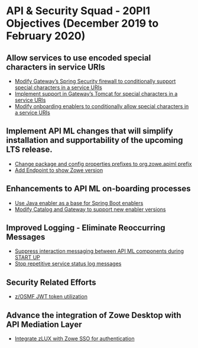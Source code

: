 # API & Security Squad - 20PI1 Objectives (December 2019 to February 2020)

## Allow services to use encoded special characters in service URIs
* [Modify Gateway’s Spring Security firewall to conditionally support special characters in a service URIs](https://github.com/zowe/api-layer/issues/434)
* [Implement support in Gateway’s Tomcat for special characters in a service URIs](https://github.com/zowe/api-layer/issues/435)
* [Modify onboarding enablers to conditionally allow special characters in a service URIs](https://github.com/zowe/api-layer/issues/436)

## Implement API ML changes that will simplify installation and supportability of the upcoming LTS release.
* [Change package and config properties prefixes to org.zowe.apiml prefix](https://github.com/zowe/api-layer/issues/52)
* [Add Endpoint to show Zowe version](https://github.com/zowe/api-layer/issues/345)
<!---
* [Import z/OSMF public certificate without need to access to z/OSMF keyring](https://github.com/zowe/api-layer/issues/224)
* [Enable "Try it out" and "Authorize" buttons in API Catalog](https://github.com/zowe/api-layer/issues/258)
* [Refresh static APIs functionality API Catalog UI](https://github.com/zowe/api-layer/issues/57)
* [Add CORS Headers Support for Login Endpoint](https://github.com/zowe/api-layer/issues/384)
-->

## Enhancements to API ML on-boarding processes
* [Use Java enabler as a base for Spring Boot enablers](https://github.com/zowe/api-layer/issues/382)
* [Modify Catalog and Gateway to support new enabler versions](https://github.com/zowe/api-layer/issues/383)

## Improved Logging - Eliminate Reoccurring Messages
* [Suppress interaction messaging between API ML components during START UP](https://github.com/zowe/api-layer/issues/371)
* [Stop repetitive service status log messages](https://github.com/zowe/api-layer/issues/372)

## Security Related Efforts
* [z/OSMF JWT token utilization](https://github.com/zowe/api-layer/issues/433)

## Advance the integration of Zowe Desktop with API Mediation Layer
* [Integrate zLUX with Zowe SSO for authentication](https://github.com/zowe/api-layer/issues/55)
